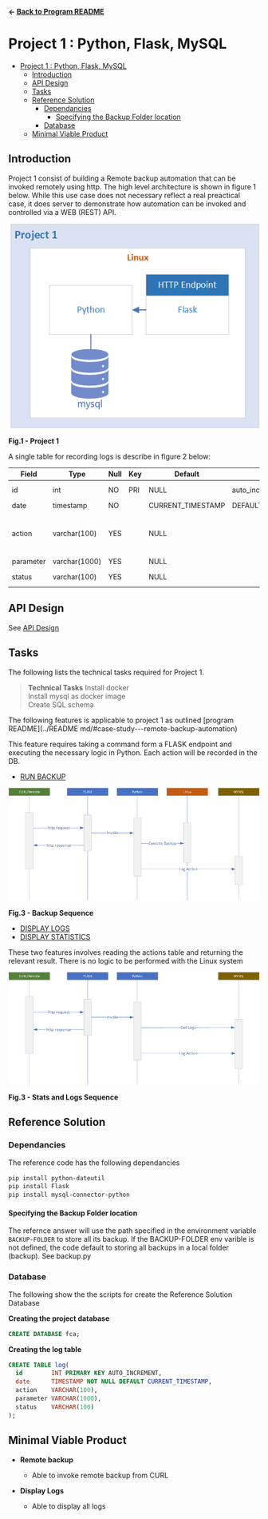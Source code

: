 **&larr; [Back to Program README](../README.md)**
# Project 1 : Python, Flask, MySQL

<!-- TOC -->
- [Project 1 : Python, Flask, MySQL](#project-1--python-flask-mysql)
  - [Introduction](#introduction)
  - [API Design](#api-design)
  - [Tasks](#tasks)
  - [Reference Solution](#reference-solution)
    - [Dependancies](#dependancies)
      - [Specifying the Backup Folder location](#specifying-the-backup-folder-location)
    - [Database](#database)
  - [Minimal Viable Product](#minimal-viable-product)
<!-- TOC -->

## Introduction
Project 1 consist of building a Remote backup automation that can be invoked remotely using http.  The high level architecture is shown in figure 1 below.  While this use case does not necessary reflect a real preactical case, it does server to demonstrate how automation can be invoked and controlled via a WEB (REST) API.

![](./docs/images/project1.png)
<figcaption><b>Fig.1 - Project 1</b></figcaption>

A single table for recording logs is describe in figure 2 below:


| Field     | Type          | Null | Key | Default           |                   | Comment                                    |
|-----------|---------------|------|-----|-------------------|-------------------|--------------------------------------------|
| id        | int           | NO   | PRI | NULL              | auto_increment    | Primary KEY                                |
| date      | timestamp     | NO   |     | CURRENT_TIMESTAMP | DEFAULT_GENERATED | Datetime                                   |
| action    | varchar(100)  | YES  |     | NULL              |                   | The action performed (Backup, Stats, Logs) |
| parameter | varchar(1000) | YES  |     | NULL              |                   |                                            |
| status    | varchar(100)  | YES  |     | NULL              |                   | SUCCESS or ERROR                           |


## API Design
See [API Design](./docs/api.md)

## Tasks

The following lists the technical tasks required for Project 1.

>**Technical Tasks**
> Install docker  
> Install mysql as docker image  
> Create SQL schema

The following features is applicable to project 1 as outlined [program README](../README md/#case-study---remote-backup-automation)

This feature requires taking a command form a FLASK endpoint and executing the necessary logic in Python.
Each action will be recorded in the DB. 

- [RUN BACKUP](../README.md/#feature-run-backup)

![](./docs/images/execute-backup.png)  
<figcaption><b>Fig.3 - Backup Sequence</b></figcaption>

- [DISPLAY LOGS](../README.md/#feature-display-logs)
- [DISPLAY STATISTICS](../README.md/#feature-display-statistics)

These two features involves reading the actions table and returning the relevant result.  There is no logic to be performed with the Linux system 

![](./docs/images/get-logs.png)  
<figcaption><b>Fig.3 - Stats and Logs Sequence</b></figcaption>  
  
    
## Reference Solution

### Dependancies

The reference code has the following dependancies

```bash
pip install python-dateutil
pip install Flask
pip install mysql-connector-python
```

#### Specifying the Backup Folder location

The refernce answer will use the path specified in the environment variable ```BACKUP-FOLDER``` to store all its backup.  If the BACKUP-FOLDER env varible is not defined, the code default to storing all backups in a local folder (backup).  See backup.py

### Database

The following show the the scripts for create the Reference Solution Database

**Creating the project database**
```sql
CREATE DATABASE fca;
```
**Creating the log table**

```SQL
CREATE TABLE log(
  id        INT PRIMARY KEY AUTO_INCREMENT,
  date      TIMESTAMP NOT NULL DEFAULT CURRENT_TIMESTAMP,
  action    VARCHAR(100),
  parameter VARCHAR(1000),
  status    VARCHAR(100)
);
```

## Minimal Viable Product
- **Remote backup**
  - Able to invoke remote backup from CURL

- **Display Logs**
  - Able to display all logs
